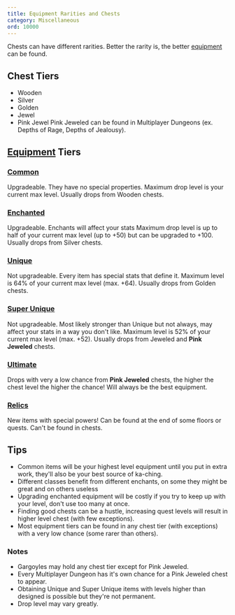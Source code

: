 ```yaml
---
title: Equipment Rarities and Chests
category: Miscellaneous
ord: 10000
---
```


Chests can have different rarities. Better the rarity is, the better [equipment](./equipmenet.md) can be found.

## Chest Tiers

- Wooden
- Silver
- Golden
- Jewel
- Pink Jewel
  Pink Jeweled can be found in Multiplayer Dungeons (ex. Depths of Rage, Depths of Jealousy).

## [Equipment](./equipmenet.md) Tiers

### [Common](./equipment.md#commonenchanted)

Upgradeable. They have no special properties. Maximum drop level is your current max level. Usually drops from Wooden chests.

### [Enchanted](./equipment.md#commnoenchanted)

Upgradeable. Enchants will affect your stats Maximum drop level is up to half of your current max level (up to +50) but can be upgraded to +100. Usually drops from Silver chests.

### [Unique](./equipment.md#unique)

Not upgradeable. Every item has special stats that define it. Maximum level is 64% of your current max level (max. +64). Usually drops from Golden chests.

### [Super Unique](./equipment.md#super-unique)

Not upgradeable. Most likely stronger than Unique but not always, may affect your stats in a way you don't like. Maximum level is 52% of your current max level (max. +52). Usually drops from Jeweled and **Pink Jeweled** chests.

### [Ultimate](./equipment.md#ultimate)

Drops with very a low chance from **Pink Jeweled** chests, the higher the chest level the higher the chance! Will always be the best equipment.

### [Relics](./equipment.md#relic)

New items with special powers! Can be found at the end of some floors or quests. Can't be found in chests.

## Tips

- Common items will be your highest level equipment until you put in extra work, they'll also be your best source of ka-ching.
- Different classes benefit from different enchants, on some they might be great and on others useless
- Upgrading enchanted equipment will be costly if you try to keep up with your level, don't use too many at once.
- Finding good chests can be a hustle, increasing quest levels will result in higher level chest (with few exceptions).
- Most equipment tiers can be found in any chest tier (with exceptions) with a very low chance (some rarer than others).

### Notes

- Gargoyles may hold any chest tier except for Pink Jeweled.
- Every Multiplayer Dungeon has it's own chance for a Pink Jeweled chest to appear.
- Obtaining Unique and Super Unique items with levels higher than designed is possible but they're not permanent.
- Drop level may vary greatly.
